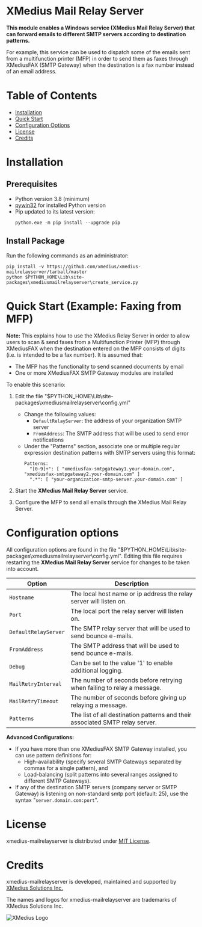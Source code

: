 # XMedius Mail Relay Server 

**This module enables a Windows service (XMedius Mail Relay Server) that can 
forward emails to different SMTP servers according to destination patterns.**

For example, this service can be used to dispatch some of the emails sent from
a multifunction printer (MFP) in order to send them as faxes through XMediusFAX
(SMTP Gateway) when the destination is a fax number instead of an email address.

# Table of Contents

* [Installation](#installation)
* [Quick Start](#quick-start)
* [Configuration Options](#configuration-options)
* [License](#license)
* [Credits](#credits)

# Installation

## Prerequisites

- Python version 3.8 (minimum)
- [pywin32](https://sourceforge.net/projects/pywin32/files/pywin32/) for
  installed Python version
- Pip updated to its latest version:
  ```
  python.exe -m pip install --upgrade pip
  ```

## Install Package

Run the following commands as an administrator:

```
pip install -v https://github.com/xmedius/xmedius-mailrelayserver/tarball/master
python $PYTHON_HOME\Lib\site-packages\xmediusmailrelayserver\create_service.py
```

# Quick Start (Example: Faxing from MFP)

**Note:** This explains how to use the XMedius Relay Server in order to allow
users to scan & send faxes from a Multifunction Printer (MFP) through XMediusFAX
when the destination entered on the MFP consists of digits (i.e. is intended to
be a fax number). It is assumed that:
 * The MFP has the functionality to send scanned documents by email
 * One or more XMediusFAX SMTP Gateway modules are installed

To enable this scenario:

1. Edit the file "$PYTHON_HOME\Lib\site-packages\xmediusmailrelayserver\config.yml"
   * Change the following values:
       * ```DefaultRelayServer```: the address of your organization SMTP server
       * ```FromAddress```: The SMTP address that will be used to send error
         notifications
   * Under the "Patterns" section, associate one or multiple regular expression
     destination patterns with SMTP servers using this format:
     ```
     Patterns:
       "[0-9]+": [ "xmediusfax-smtpgateway1.your-domain.com", "xmediusfax-smtpgateway2.your-domain.com" ]
       ".*": [ "your-organization-smtp-server.your-domain.com" ]
     ```

2. Start the **XMedius Mail Relay Server** service.
3. Configure the MFP to send all emails through the XMedius Mail Relay Server.

# Configuration options

All configuration options are found in the file 
"$PYTHON_HOME\Lib\site-packages\xmediusmailrelayserver\config.yml".
Editing this file requires restarting the **XMedius Mail Relay Server** service
for changes to be taken into account.

Option                   | Description
-------------------------|----------------------------
```Hostname```           | The local host name or ip address the relay server will listen on.
```Port```               | The local port the relay server will listen on.
```DefaultRelayServer``` | The SMTP relay server that will be used to send bounce e-mails.
```FromAddress```        | The SMTP address that will be used to send bounce e-mails.
```Debug```              | Can be set to the value '1' to enable additional logging.
```MailRetryInterval```  | The number of seconds before retrying when failing to relay a message.
```MailRetryTimeout```   | The number of seconds before giving up relaying a message.
```Patterns```           | The list of all destination patterns and their associated SMTP relay server.
 
**Advanced Configurations:**
 * If you have more than one XMediusFAX SMTP Gateway installed, you can use
   pattern definitions for:
   * High-availability (specify several SMTP Gateways separated by commas for
     a single pattern), and
   * Load-balancing (split patterns into several ranges assigned to different
     SMTP Gateways).
 * If any of the destination SMTP servers (company server or SMTP Gateway) is
   listening on non-standard smtp port
(default: 25), use the syntax "```server.domain.com:port```".

# License

xmedius-mailrelayserver is distributed under [MIT License](https://github.com/xmedius/xmedius-mailrelayserver/blob/master/LICENSE).

# Credits

xmedius-mailrelayserver is developed, maintained and supported by 
[XMedius Solutions Inc.](https://www.xmedius.com?source=xmedius-mailrelayserver)

The names and logos for xmedius-mailrelayserver are trademarks of XMedius Solutions Inc.

![XMedius Logo](https://s3.amazonaws.com/xmc-public/images/xmedius-site-logo.png)
